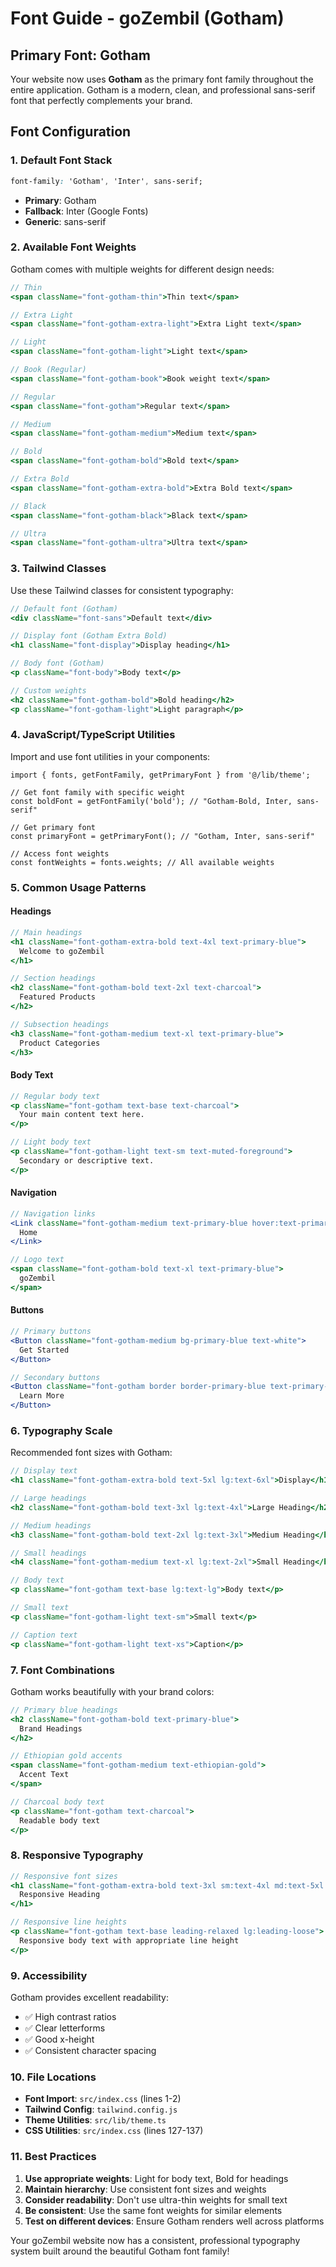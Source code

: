 # Font Guide - goZembil (Gotham)

## Primary Font: Gotham

Your website now uses **Gotham** as the primary font family throughout the entire application. Gotham is a modern, clean, and professional sans-serif font that perfectly complements your brand.

## Font Configuration

### 1. Default Font Stack
```css
font-family: 'Gotham', 'Inter', sans-serif;
```

- **Primary**: Gotham
- **Fallback**: Inter (Google Fonts)
- **Generic**: sans-serif

### 2. Available Font Weights

Gotham comes with multiple weights for different design needs:

```jsx
// Thin
<span className="font-gotham-thin">Thin text</span>

// Extra Light
<span className="font-gotham-extra-light">Extra Light text</span>

// Light
<span className="font-gotham-light">Light text</span>

// Book (Regular)
<span className="font-gotham-book">Book weight text</span>

// Regular
<span className="font-gotham">Regular text</span>

// Medium
<span className="font-gotham-medium">Medium text</span>

// Bold
<span className="font-gotham-bold">Bold text</span>

// Extra Bold
<span className="font-gotham-extra-bold">Extra Bold text</span>

// Black
<span className="font-gotham-black">Black text</span>

// Ultra
<span className="font-gotham-ultra">Ultra text</span>
```

### 3. Tailwind Classes

Use these Tailwind classes for consistent typography:

```jsx
// Default font (Gotham)
<div className="font-sans">Default text</div>

// Display font (Gotham Extra Bold)
<h1 className="font-display">Display heading</h1>

// Body font (Gotham)
<p className="font-body">Body text</p>

// Custom weights
<h2 className="font-gotham-bold">Bold heading</h2>
<p className="font-gotham-light">Light paragraph</p>
```

### 4. JavaScript/TypeScript Utilities

Import and use font utilities in your components:

```tsx
import { fonts, getFontFamily, getPrimaryFont } from '@/lib/theme';

// Get font family with specific weight
const boldFont = getFontFamily('bold'); // "Gotham-Bold, Inter, sans-serif"

// Get primary font
const primaryFont = getPrimaryFont(); // "Gotham, Inter, sans-serif"

// Access font weights
const fontWeights = fonts.weights; // All available weights
```

### 5. Common Usage Patterns

#### Headings
```jsx
// Main headings
<h1 className="font-gotham-extra-bold text-4xl text-primary-blue">
  Welcome to goZembil
</h1>

// Section headings
<h2 className="font-gotham-bold text-2xl text-charcoal">
  Featured Products
</h2>

// Subsection headings
<h3 className="font-gotham-medium text-xl text-primary-blue">
  Product Categories
</h3>
```

#### Body Text
```jsx
// Regular body text
<p className="font-gotham text-base text-charcoal">
  Your main content text here.
</p>

// Light body text
<p className="font-gotham-light text-sm text-muted-foreground">
  Secondary or descriptive text.
</p>
```

#### Navigation
```jsx
// Navigation links
<Link className="font-gotham-medium text-primary-blue hover:text-primary-blue/80">
  Home
</Link>

// Logo text
<span className="font-gotham-bold text-xl text-primary-blue">
  goZembil
</span>
```

#### Buttons
```jsx
// Primary buttons
<Button className="font-gotham-medium bg-primary-blue text-white">
  Get Started
</Button>

// Secondary buttons
<Button className="font-gotham border border-primary-blue text-primary-blue">
  Learn More
</Button>
```

### 6. Typography Scale

Recommended font sizes with Gotham:

```jsx
// Display text
<h1 className="font-gotham-extra-bold text-5xl lg:text-6xl">Display</h1>

// Large headings
<h2 className="font-gotham-bold text-3xl lg:text-4xl">Large Heading</h2>

// Medium headings
<h3 className="font-gotham-bold text-2xl lg:text-3xl">Medium Heading</h3>

// Small headings
<h4 className="font-gotham-medium text-xl lg:text-2xl">Small Heading</h4>

// Body text
<p className="font-gotham text-base lg:text-lg">Body text</p>

// Small text
<p className="font-gotham-light text-sm">Small text</p>

// Caption text
<p className="font-gotham-light text-xs">Caption</p>
```

### 7. Font Combinations

Gotham works beautifully with your brand colors:

```jsx
// Primary blue headings
<h2 className="font-gotham-bold text-primary-blue">
  Brand Headings
</h2>

// Ethiopian gold accents
<span className="font-gotham-medium text-ethiopian-gold">
  Accent Text
</span>

// Charcoal body text
<p className="font-gotham text-charcoal">
  Readable body text
</p>
```

### 8. Responsive Typography

```jsx
// Responsive font sizes
<h1 className="font-gotham-extra-bold text-3xl sm:text-4xl md:text-5xl lg:text-6xl">
  Responsive Heading
</h1>

// Responsive line heights
<p className="font-gotham text-base leading-relaxed lg:leading-loose">
  Responsive body text with appropriate line height
</p>
```

### 9. Accessibility

Gotham provides excellent readability:
- ✅ High contrast ratios
- ✅ Clear letterforms
- ✅ Good x-height
- ✅ Consistent character spacing

### 10. File Locations

- **Font Import**: `src/index.css` (lines 1-2)
- **Tailwind Config**: `tailwind.config.js`
- **Theme Utilities**: `src/lib/theme.ts`
- **CSS Utilities**: `src/index.css` (lines 127-137)

### 11. Best Practices

1. **Use appropriate weights**: Light for body text, Bold for headings
2. **Maintain hierarchy**: Use consistent font sizes and weights
3. **Consider readability**: Don't use ultra-thin weights for small text
4. **Be consistent**: Use the same font weights for similar elements
5. **Test on different devices**: Ensure Gotham renders well across platforms

Your goZembil website now has a consistent, professional typography system built around the beautiful Gotham font family! 